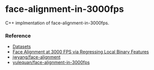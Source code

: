 face-alignment-in-3000fps
=========================

C++ implmentation of face-alignment-in-3000fps.

### Reference

- [Datasets]( http://ibug.doc.ic.ac.uk/resources/facial-point-annotations)
- [Face Alignment at 3000 FPS via Regressing Local Binary Features](http://research.microsoft.com/en-US/people/yichenw/cvpr14_facealignment.pdf)
- [jwyang/face-alignment](https://github.com/jwyang/face-alignment)
- [yulequan/face-alignment-in-3000fps](https://github.com/yulequan/face-alignment-in-3000fps)

